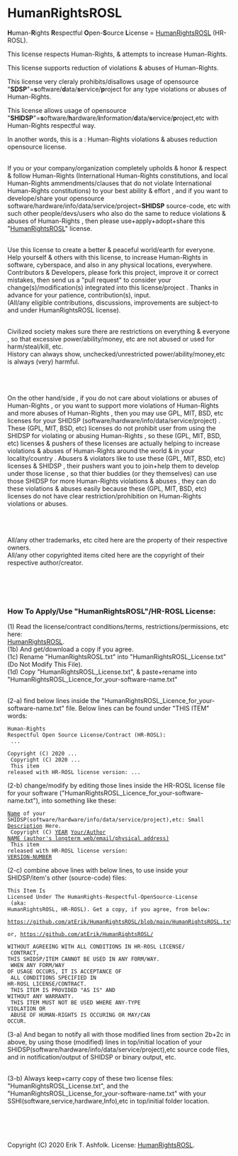 <h1>HumanRightsROSL</h1>
<b>H</b>uman-<b>R</b>ights <b>R</b>espectful <b>O</b>pen-<b>S</b>ource <b>L</b>icense = <a href="HumanRightsROSL.txt">HumanRightsROSL</a> (HR-ROSL).  
<br />

This license respects Human-Rights, & attempts to increase Human-Rights.  

This license supports reduction of violations & abuses of Human-Rights.  

This license very cleraly prohibits/disallows usage of opensource "<b>SDSP</b>"=<b>s</b>oftware/<b>d</b>ata/<b>s</b>ervice/<b>p</b>roject for any type violations or abuses of Human-Rights.  

This license allows usage of opensource "<b>SHIDSP</b>"=<b>s</b>oftware/<b>h</b>ardware/<b>i</b>nformation/<b>d</b>ata/<b>s</b>ervice/<b>p</b>roject,etc with Human-Rights respectful way.  

In another words, this is a : Human-Rights violations & abuses reduction opensource license.  
<br />

If you or your company/organization completely upholds & honor & respect & follow Human-Rights (International Human-Rights constitutions, and local Human-Rights ammendments/clauses that do not violate International Human-Rights constitutions) to your best ability & effort , and if you want to develope/share your opensource software/hardware/info/data/service/project=<b>SHIDSP</b> source-code, etc with such other people/devs/users who also do the same to reduce violations & abuses of Human-Rights , then please use+apply+adopt+share this "<a href="HumanRightsROSL.txt">HumanRightsROSL</a>" license.  
<br />

Use this license to create a better & peaceful world/earth for everyone.  
Help yourself & others with this license, to increase Human-Rights in software, cyberspace, and also in any physical locations, everywhere.  
Contributors & Developers, please fork this project, improve it or correct mistakes, then send us a "pull request" to consider your change(s)/modification(s) integrated into this license/project . Thanks in advance for your patience, contribution(s), input.  
(All/any eligible contributions, discussions, improvements are subject-to and under HumanRightsROSL license).  
<br />

Civilized society makes sure there are restrictions on everything & everyone , so that excessive power/ability/money, etc are not abused or used for harm/steal/kill, etc.  
History can always show, unchecked/unrestricted power/ability/money,etc is always (very) harmful.  
<br />
<br />
<br />

On the other hand/side , if you do not care about violations or abuses of Human-Rights , or you want to support more violations of Human-Rights and more abuses of Human-Rights , then you may use GPL, MIT, BSD, etc licenses for your SHIDSP (software/hardware/info/data/service/project) . These (GPL, MIT, BSD, etc) licenses do not prohibit user from using the SHIDSP for violating or abusing Human-Rights , so these (GPL, MIT, BSD, etc) licenses & pushers of these licenses are actually helping to increase violations & abuses of Human-Rights around the world & in your locality/country . Abusers & violators like to use these (GPL, MIT, BSD, etc) licenses & SHIDSP , their pushers want you to join+help them to develop under those license , so that thier buddies (or they themselves) can use those SHIDSP for more Human-Rights violations & abuses , they can do these violations & abuses easily because these (GPL, MIT, BSD, etc) licenses do not have clear restriction/prohibition on Human-Rights violations or abuses.  
<br />
<br />
<br />

All/any other trademarks, etc cited here are the property of their respective owners.  
All/any other copyrighted items cited here are the copyright of their respective author/creator.  
<br />
<br />
<br />
<br />

<h3> How To Apply/Use "HumanRightsROSL"/HR-ROSL License:</h3>

(1) Read the license/contract conditions/terms, restrictions/permissions, etc here:  
<a href="HumanRightsROSL.txt">HumanRightsROSL</a>.  
(1b) And get/download a copy if you agree.  
(1c) Rename "HumanRightsROSL.txt" into "HumanRightsROSL_License.txt" (Do Not Modify This File).  
(1d) Copy "HumanRightsROSL_License.txt", & paste+rename into "HumanRightsROSL_Licence_for_your-software-name.txt"  
<br />

(2-a) find below lines inside the "HumanRightsROSL_Licence_for_your-software-name.txt" file. Below lines can be found under "THIS ITEM" words:<br /><pre><code>Human-Rights Respectful Open Source License/Contract (HR-ROSL):<br />
...<br />
Copyright (C) 2020 ...<br />
Copyright (C) 2020 ...<br />
This item released with HR-ROSL license version: ...</code></pre>

(2-b) change/modify by editing those lines inside the HR-ROSL license file for your software ("HumanRightsROSL_Licence_for_your-software-name.txt"), into something like these:<br /><pre><code><u>Name</u> of your SHIDSP(software/hardware/info/data/service/project),etc: Small <u>Description</u> Here.<br />
Copyright (C) <u>YEAR</u> <u>Your/Author NAME (author's longterm web/email/physical address)</u><br />
This item released with HR-ROSL license version: <u>VERSION-NUMBER</u></code></pre>

(2-c) combine above lines with below lines, to use inside your SHIDSP/item's other (source-code) files:<br /><pre><code>This Item Is Licensed Under The HumanRights-Respectful-OpenSource-License<br />
(aka: HumanRightsROSL, HR-ROSL). Get a copy, if you agree, from below:<br />
https://github.com/atErik/HumanRightsROSL/blob/main/HumanRightsROSL.txt<br />
or, https://github.com/atErik/HumanRightsROSL/<br />
WITHOUT AGREEING WITH ALL CONDITIONS IN HR-ROSL LICENSE/<br />
CONTRACT, THIS SHIDSP/ITEM CANNOT BE USED IN ANY FORM/WAY.<br />
WHEN ANY FORM/WAY OF USAGE OCCURS, IT IS ACCEPTANCE OF<br />
ALL CONDITIONS SPECIFIED IN HR-ROSL LICENSE/CONTRACT.<br />
THIS ITEM IS PROVIDED "AS IS" AND WITHOUT ANY WARRANTY.<br />
THIS ITEM MUST NOT BE USED WHERE ANY-TYPE VIOLATION OR<br />
ABUSE OF HUMAN-RIGHTS IS OCCURING OR MAY/CAN OCCUR.</code></pre>

(3-a) And began to notify all with those modified lines from section 2b+2c in above, by using those (modified) lines in top/initial location of your SHIDSP(software/hardware/info/data/service/project),etc source code files, and in notification/output of SHIDSP or binary output, etc.  
<br />

(3-b) Always keep+carry copy of these two license files: "HumanRightsROSL_License.txt", and the "HumanRightsROSL_License_for_your-software-name.txt" with your SSHI(software,service,hardware,Info),etc in top/initial folder location.  
<br />
<br />
<br />
<br />

Copyright (C) 2020 Erik T. Ashfolk. License: <a href="HumanRightsROSL.txt">HumanRightsROSL</a>.
